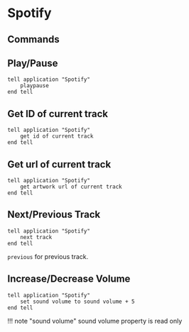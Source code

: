Spotify
===

Commands
---

Play/Pause
---

```AppleScript
tell application "Spotify"
	playpause
end tell
```

Get ID of current track
---

```AppleScript
tell application "Spotify"
	get id of current track
end tell
```

Get url of current track
---

```AppleScript
tell application "Spotify"
	get artwork url of current track
end tell
```

Next/Previous Track
---

```AppleScript
tell application "Spotify"
	next track
end tell
```

`previous` for previous track.

Increase/Decrease Volume
---

```AppleScript
tell application "Spotify"
    set sound volume to sound volume + 5
end tell
```

!!! note "sound volume"
    sound volume property is read only
